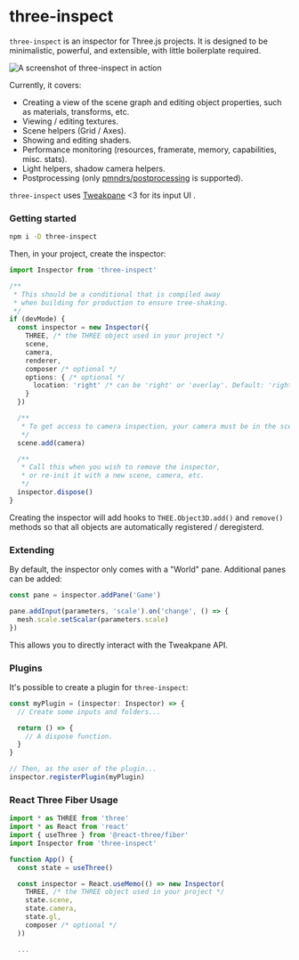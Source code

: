 # three-inspect

`three-inspect` is an inspector for Three.js projects. It is designed to be minimalistic, powerful, and extensible, with little boilerplate required.

![A screenshot of three-inspect in action](https://raw.githubusercontent.com/michealparks/three-inspect/main/assets/screen.gif)

Currently, it covers:
* Creating a view of the scene graph and editing object properties, such as materials, transforms, etc.
* Viewing / editing textures.
* Scene helpers (Grid / Axes).
* Showing and editing shaders.
* Performance monitoring (resources, framerate, memory, capabilities, misc. stats).
* Light helpers, shadow camera helpers.
* Postprocessing (only [pmndrs/postprocessing](https://github.com/pmndrs/postprocessing) is supported).

`three-inspect` uses [Tweakpane](https://cocopon.github.io/tweakpane/) <3 for its input UI .

### Getting started

```bash
npm i -D three-inspect
```

Then, in your project, create the inspector:

```ts
import Inspector from 'three-inspect'

/**
 * This should be a conditional that is compiled away
 * when building for production to ensure tree-shaking.
 */
if (devMode) {
  const inspector = new Inspector({
    THREE, /* the THREE object used in your project */
    scene,
    camera,
    renderer,
    composer /* optional */
    options: { /* optional */
      location: 'right' /* can be 'right' or 'overlay'. Default: 'right' */
    }
  })

  /**
   * To get access to camera inspection, your camera must be in the scene.
   */
  scene.add(camera)

  /**
   * Call this when you wish to remove the inspector,
   * or re-init it with a new scene, camera, etc.
   */
  inspector.dispose()
}
```

Creating the inspector will add hooks to `THEE.Object3D.add()` and `remove()` methods so that all objects are automatically registered / deregisterd.

### Extending

By default, the inspector only comes with a "World" pane. Additional panes can be added:

```ts
const pane = inspector.addPane('Game')

pane.addInput(parameters, 'scale').on('change', () => {
  mesh.scale.setScalar(parameters.scale)
})
```

This allows you to directly interact with the Tweakpane API.

### Plugins

It's possible to create a plugin for `three-inspect`:

```ts
const myPlugin = (inspector: Inspector) => {
  // Create some inputs and folders...

  return () => {
    // A dispose function.
  }
}

// Then, as the user of the plugin...
inspector.registerPlugin(myPlugin)
```

### React Three Fiber Usage

```ts
import * as THREE from 'three'
import * as React from 'react'
import { useThree } from '@react-three/fiber'
import Inspector from 'three-inspect'

function App() {
  const state = useThree()

  const inspector = React.useMemo(() => new Inspector(
    THREE, /* the THREE object used in your project */
    state.scene,
    state.camera,
    state.gl,
    composer /* optional */
  ))

  ...
```
